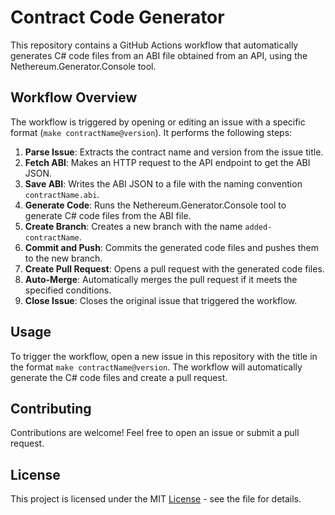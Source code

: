 # Contract Code Generator

This repository contains a GitHub Actions workflow that automatically generates C# code files from an ABI file obtained from an API, using the Nethereum.Generator.Console tool.

## Workflow Overview

The workflow is triggered by opening or editing an issue with a specific format (`make contractName@version`). It performs the following steps:

1. **Parse Issue**: Extracts the contract name and version from the issue title.
2. **Fetch ABI**: Makes an HTTP request to the API endpoint to get the ABI JSON.
3. **Save ABI**: Writes the ABI JSON to a file with the naming convention `contractName.abi`.
4. **Generate Code**: Runs the Nethereum.Generator.Console tool to generate C# code files from the ABI file.
5. **Create Branch**: Creates a new branch with the name `added-contractName`.
6. **Commit and Push**: Commits the generated code files and pushes them to the new branch.
7. **Create Pull Request**: Opens a pull request with the generated code files.
8. **Auto-Merge**: Automatically merges the pull request if it meets the specified conditions.
9. **Close Issue**: Closes the original issue that triggered the workflow.

## Usage

To trigger the workflow, open a new issue in this repository with the title in the format `make contractName@version`. The workflow will automatically generate the C# code files and create a pull request.

## Contributing

Contributions are welcome! Feel free to open an issue or submit a pull request.

## License

This project is licensed under the MIT [License](https://github.com/The-Poolz/poolz.finance.csharp.contracts?tab=MIT-1-ov-file) - see the file for details.
